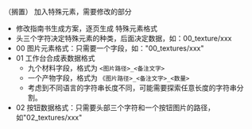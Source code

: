 （搁置）
加入特殊元素，需要修改的部分

- 修改指南书生成方案，逐页生成
特殊元素格式
- 头三个字符决定特殊元素的种类，后面决定数据，如：00_texture/xxx
- 00 图片元素格式：只需要一个字段，如："00_textures/xxx"
- 01 工作台合成表数据格式
  - 九个材料字段，格式为 `<图片路径>_<备注文字>`
  - 一个产物字段，格式为 `《图片路径>_<备注文字>_<数量>`
  - 考虑到不同语言的字符串长度不同，可能需要探索任意长度的字符串分割。
- 02 按钮数据格式：只需要头部三个字符和一个按钮图片的路径，如"02_textures/xxx"
